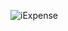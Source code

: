 ![iExpense](https://github.com/brashanm/iExpense/assets/97188295/aca30f9a-c918-4208-9830-091c54a41261)
